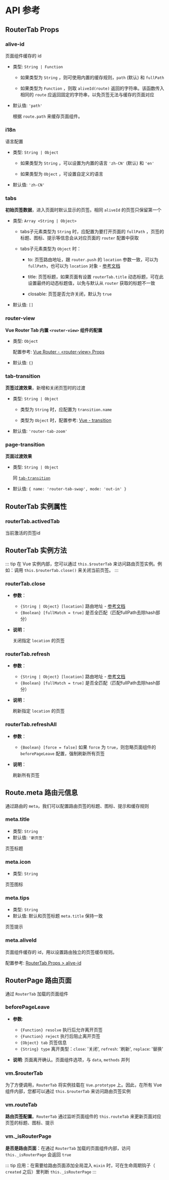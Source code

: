 # API 参考

## RouterTab Props

### alive-id

页面组件缓存的 id

- 类型: `String | Function`

  - 如果类型为 `String` ，则可使用内置的缓存规则，`path` (默认) 和 `fullPath`

  - 如果类型为 `Function` ，则取 `aliveId(route)` 返回的字符串。该函数传入相同的 `route` 应返回固定的字符串，以免页签无法与缓存的页面对应

- 默认值: `'path'`
  
  根据 `route.path` 来缓存页面组件。


### i18n

语言配置

- 类型: `String | Object`

  - 如果类型为 `String` ，可以设置为内置的语言 `'zh-CN'` (默认) 和 `'en'`

  - 如果类型为 `Object` ，可设置自定义的语言

- 默认值: `'zh-CN'`


### tabs

**初始页签数据**，进入页面时默认显示的页签。相同 `aliveId` 的页签只保留第一个

- 类型: `Array <String | Object>`
  
  - tabs子元素类型为 `String` 时，应配置为要打开页面的 `fullPath` ，页签的标题、图标、提示等信息会从对应页面的 `router` 配置中获取

  - tabs子元素类型为 `Object` 时：
    
    - to: 页签路由地址，跟 `router.push` 的 `location` 参数一致，可以为 `fullPath`，也可以为 `location` 对象 - [参考文档](https://router.vuejs.org/zh/guide/essentials/navigation.html#router-push-location-oncomplete-onabort)
    
    - title: 页签标题，如果页面有设置 `routerTab.title` 动态标题，可在此设置最终的动态标题值，以免与默认从 `router` 获取的标题不一致
    
    - closable: 页签是否允许关闭，默认为 `true`

- 默认值: `[]`

### router-view

**Vue Router Tab 内置 `<router-view>` 组件的配置**

- 类型: `Object`
  
  配置参考: [Vue Router - \<router-view\> Props](https://router.vuejs.org/zh/api/#router-view-props)

- 默认值: `{}`



### tab-transition

**页签过渡效果**，新增和关闭页签时的过渡

- 类型: `String | Object`

  - 类型为 `String` 时，应配置为 `transition.name`

  - 类型为 `Object` 时，配置参考: [Vue - transition](https://cn.vuejs.org/v2/api/#transition)

- 默认值: `'router-tab-zoom'`


### page-transition

**页面过渡效果**

- 类型: `String | Object`
  
  同 [`tab-transition`](#tab-transition)

- 默认值: `{
  name: 'router-tab-swap',
  mode: 'out-in'
}`


## RouterTab 实例属性

### routerTab.activedTab

当前激活的页签id


## RouterTab 实例方法

::: tip
在 Vue 实例内部，您可以通过 `this.$routerTab` 来访问路由页签实例。例如：调用 `this.$routerTab.close()` 来关闭当前页签。
:::

### routerTab.close

- **参数**：
  - `{String | Object} [location]` 路由地址 - [参考文档](https://router.vuejs.org/zh/guide/essentials/navigation.html#router-push-location-oncomplete-onabort)
  - `{Boolean} [fullMatch = true]` 是否全匹配（匹配fullPath去除hash部分）

- **说明**：

  关闭指定 `location` 的页签

  
### routerTab.refresh

- **参数**：
  - `{String | Object} [location]` 路由地址 - [参考文档](https://router.vuejs.org/zh/guide/essentials/navigation.html#router-push-location-oncomplete-onabort)
  - `{Boolean} [fullMatch = true]` 是否全匹配（匹配fullPath去除hash部分）

- **说明**：

  刷新指定 `location` 的页签


### routerTab.refreshAll

- **参数**：
  - `{Boolean} [force = false]` 如果 `force` 为 `true`，则忽略页面组件的 `beforePageLeave` 配置，强制刷新所有页签

- **说明**：

  刷新所有页签



## Route.meta 路由元信息

通过路由的 `meta`，我们可以配置路由页签的标题、图标、提示和缓存规则

### meta.title

- 类型: `String`
- 默认值: `'新页签'`

页签标题


### meta.icon

- 类型: `String`

页签图标


### meta.tips

- 类型: `String`
- 默认值: 默认和页签标题 `meta.title` 保持一致

页签提示


### meta.aliveId

页面组件缓存的 id，用以设置路由独立的页签缓存规则。

配置参考: [RouterTab Props > alive-id](#alive-id)


## RouterPage 路由页面

通过 `RouterTab` 加载的页面组件


### beforePageLeave
 
  - **参数**: 
    - `{Function} resolve` 执行后允许离开页签
    - `{Function} reject` 执行后阻止离开页签
    - `{Object} tab` 页签信息
    - `{String} type` 离开类型：`close`: '关闭', `refresh`: '刷新', `replace`: '替换'

  - **说明**: 页面离开确认。页面组件选项，与 `data`, `methods` 并列


### vm.$routerTab

为了方便调用，`RouterTab` 将实例挂载在 `Vue.prototype` 上。因此，在所有 Vue 组件内部，您都可以通过 `this.$routerTab` 来访问路由页签实例


### vm.routeTab

**路由页签配置**。`RouterTab` 通过监听页面组件的 `this.routeTab` 来更新页面对应页签的标题、图标、提示

### vm._isRouterPage

**是否是路由页面**：在通过 `RouterTab` 加载的页面组件内部，访问 `this._isRouterPage` 会返回 `true`

::: tip
应用：在需要给路由页面添加全局混入 `mixin` 时，可在生命周期钩子（ `created` 之后）里判断 `this._isRouterPage`
:::
